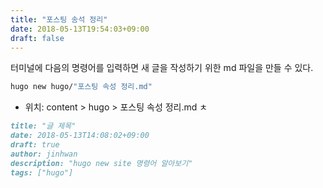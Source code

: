```yaml
---
title: "포스팅 송석 정리"
date: 2018-05-13T19:54:03+09:00
draft: false
---
```


터미널에 다음의 명령어를 입력하면 새 글을 작성하기 위한 md 파일을 만들 수 있다.
```sh
hugo new hugo/"포스팅 속성 정리.md"
```

- 위치: content > hugo > 포스팅 속성 정리.md
ㅊ
```md
title: "글 제목"
date: 2018-05-13T14:08:02+09:00
draft: true
author: jinhwan
description: "hugo new site 명령어 알아보기"
tags: ["hugo"]
```

